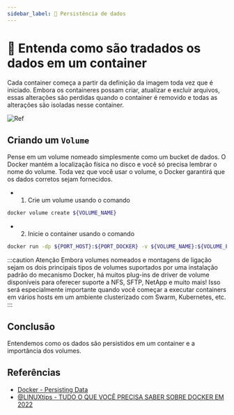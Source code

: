 ```yaml
---
sidebar_label: 📝 Persistência de dados
---
```


# 📝 Entenda como são tradados os dados em um container

Cada container começa a partir da definição da imagem toda vez que é iniciado. Embora os containeres possam criar, atualizar e excluir arquivos, essas alterações são perdidas quando o container é removido e todas as alterações são isoladas nesse container.

![Ref](/img/docker/shared_persist_data_with_volume.png)

## Criando um `Volume`

Pense em um volume nomeado simplesmente como um bucket de dados. O Docker mantém a localização física no disco e você só precisa lembrar o nome do volume. Toda vez que você usar o volume, o Docker garantirá que os dados corretos sejam fornecidos.

- 1. Crie um volume usando o comando

```bash
docker volume create ${VOLUME_NAME}
```

- 2. Inicie o container usando o comando

```bash
docker run -dp ${PORT_HOST}:${PORT_DOCKER} -v ${VOLUME_NAME}:${VOLUME_PATH} ${IMAGE_ID}
```

:::caution Atenção
Embora volumes nomeados e montagens de ligação sejam os dois principais tipos de volumes suportados por uma instalação padrão do mecanismo Docker, há muitos plug-ins de driver de volume disponíveis para oferecer suporte a NFS, SFTP, NetApp e muito mais! Isso será especialmente importante quando você começar a executar containers em vários hosts em um ambiente clusterizado com Swarm, Kubernetes, etc.
:::

## Conclusão

Entendemos como os dados são persistidos em um container e a importância dos volumes.

## Referências

- [Docker - Persisting Data](https://docs.docker.com/get-started/05_persisting_data/)
- [@LINUXtips - TUDO O QUE VOCÊ PRECISA SABER SOBRE DOCKER EM 2022](https://youtu.be/MeFyp4VnNx0)
